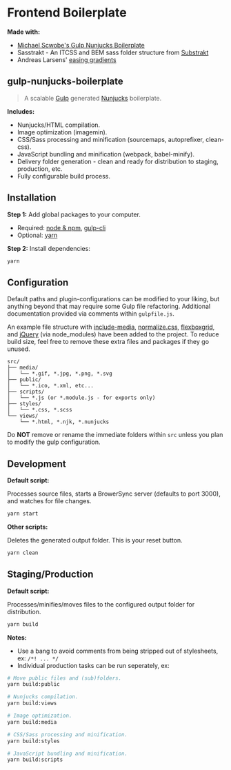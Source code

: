 # Frontend Boilerplate

__Made with:__

- [Michael Scwobe's Gulp Nunjucks Boilerplate](https://github.com/michaelschwobe/gulp-nunjucks-boilerplate)
- Sasstrakt - An ITCSS and BEM sass folder structure from [Substrakt](https://substrakt.com)
- Andreas Larsens' [easing gradients](https://css-tricks.com/easing-linear-gradients/)


## gulp-nunjucks-boilerplate

> A scalable [Gulp](http://gulpjs.com/) generated [Nunjucks](https://mozilla.github.io/nunjucks/) boilerplate.

__Includes:__

- Nunjucks/HTML compilation.  
- Image optimization (imagemin).  
- CSS/Sass processing and minification (sourcemaps, autoprefixer, clean-css).  
- JavaScript bundling and minification (webpack, babel-minify).  
- Delivery folder generation - clean and ready for distribution to staging, production, etc.  
- Fully configurable build process.  

## Installation

__Step 1:__ Add global packages to your computer.

- Required: [node & npm](https://nodejs.org/), [gulp-cli](http://gulpjs.com/)  
- Optional: [yarn](https://yarnpkg.com/)  

__Step 2:__ Install dependencies:

```sh
yarn
```

## Configuration

Default paths and plugin-configurations can be modified to your liking, but anything beyond that may require some Gulp file refactoring. Additional documentation provided via comments within `gulpfile.js`.

An example file structure with [include-media](https://www.npmjs.com/package/include-media), [normalize.css](https://www.npmjs.com/package/normalize.css), [flexboxgrid](https://www.npmjs.com/package/flexboxgrid), and [jQuery](https://www.npmjs.com/package/jquery) (via node_modules) have been added to the project. To reduce build size, feel free to remove these extra files and packages if they go unused.

```
src/
├── media/
│   └── *.gif, *.jpg, *.png, *.svg
├── public/
│   └── *.ico, *.xml, etc...
├── scripts/
│   └── *.js (or *.module.js - for exports only)
├── styles/
│   └── *.css, *.scss
└── views/
    └── *.html, *.njk, *.nunjucks
```

Do __NOT__ remove or rename the immediate folders within `src` unless you plan to modify the gulp configuration.

## Development

__Default script:__

Processes source files, starts a BrowerSync server (defaults to port 3000), and watches for file changes.

```sh
yarn start
```

__Other scripts:__

Deletes the generated output folder. This is your reset button.

```sh
yarn clean
```

## Staging/Production

__Default script:__

Processes/minifies/moves files to the configured output folder for distribution.

```sh
yarn build
```

__Notes:__

- Use a bang to avoid comments from being stripped out of stylesheets, ex: `/*! ... */`  
- Individual production tasks can be run seperately, ex:  

```sh
# Move public files and (sub)folders.
yarn build:public

# Nunjucks compilation.
yarn build:views

# Image optimization.
yarn build:media

# CSS/Sass processing and minification.
yarn build:styles

# JavaScript bundling and minification.
yarn build:scripts
```
